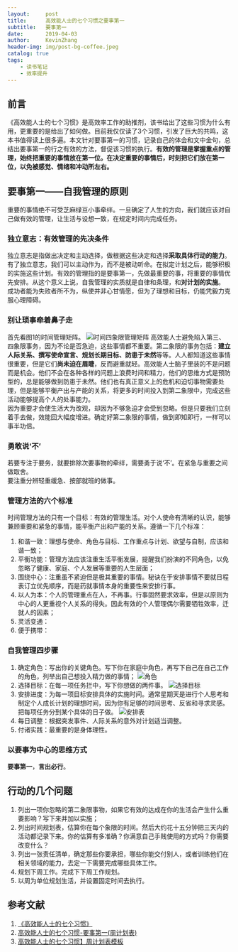 ```yaml
---
layout:     post
title:      高效能人士的七个习惯之要事第一
subtitle:   要事第一
date:       2019-04-03
author:     KevinZhang
header-img: img/post-bg-coffee.jpeg
catalog: true
tags:
    - 读书笔记
    - 效率提升
---
```



## 前言

《高效能人士的七个习惯》是高效率工作的助推剂，该书给出了这些习惯为什么有用，更重要的是给出了如何做。目前我仅仅读了3个习惯，引发了巨大的共鸣，这本书值得读上很多遍。本文针对要事第一的习惯，记录自己的体会和文中金句，总结出要事第一的行之有效的方法，督促该习惯的执行。**有效的管理是掌握重点的管理，始终把重要的事情放在第一位。在决定重要的事情后，时刻把它们放在第一位，以免被感觉、情绪和冲动所左右。**

## 要事第一——自我管理的原则

重要的事情绝不可受芝麻绿豆小事牵绊。一旦确定了人生的方向，我们就应该对自己做有效的管理，让生活与设想一致，在规定时间内完成任务。
### 独立意志：有效管理的先决条件
独立意志是指做出决定和主动选择，做根据这些决定和选择**采取具体行动的能力**。有了独立意志，我们可以主动作为，而不是被动听命。在拟定计划之后，能够积极的实施这些计划。有效的管理指的是要事第一，先做最重要的事，将重要的事情优先安排。从这个意义上说，自我管理的实质就是自律和条理，和**对计划的实施**。</br>
成功者能为失败者所不为，纵使并非心甘情愿，但为了理想和目标，仍能凭毅力克服心理障碍。

### 别让琐事牵着鼻子走

首先看图1的时间管理矩阵。
![时间四象限管理矩阵](https://ww1.sinaimg.cn/large/007dIS4Ogy1g1pbi4mi23j31120ne7du.jpg)
高效能人士避免陷入第三、四象限事务，因为不论是否急迫，这些事情都不重要。第二象限的事务包括：**建立人际关系、撰写使命宣言、规划长期目标、防患于未然**等等。人人都知道这些事情很重要，但是它们**尚未迫在眉睫**，反而避重就轻。高效能人士脑子里装的不是问题而是机会。他们不会在各种各样的问题上浪费时间和精力，他们的思维方式是预防型的，总是能够做到防患于未然。他们也有真正意义上的危机和迫切事物需要处理，但是能够平衡产出与产能的关系，将更多的时间投入到第二象限中，完成这些活动能够提高个人的处事能力。<br>
因为重要才会使生活大为改观，却因为不够急迫才会受到忽略。但是只要我们立刻着手去做，效能回大幅度增进。确定好第二象限的事情，做到即知即行，一样可以事半功倍。

### 勇敢说‘不’

若要专注于要务，就要排除次要事物的牵绊，需要勇于说‘不’。在紧急与重要之间做取舍。<br>
要注重分辨轻重缓急、按部就班的做事。

### 管理方法的六个标准

时间管理方法的只有一个目标：有效的管理生活。对个人使命有清晰的认识，能够兼顾重要和紧急的事情，能平衡产出和产能的关系。遵循一下几个标准：
1. 和谐一致：理想与使命、角色与目标、工作重点与计划、欲望与自制，应该和谐一致；
2. 平衡功能：管理方法应该注重生活平衡发展，提醒我们扮演的不同角色，以免忽略了健康、家庭、个人发展等重要的人生层面；
3. 围绕中心：注重虽不紧迫但是极其重要的事情。秘诀在于安排事情不要就日程表订立优先顺序，而是药就事情本身的重要性来安排行事。
4. 以人为本：个人的管理重点在人，不再事。行事固然要求效率，但是以原则为中心的人更重视个人关系的得失。因此有效的个人管理偶尔需要牺牲效率，迁就人的因素；
5. 灵活变通：
6. 便于携带：

### 自我管理四步骤

1. 确定角色：写出你的关键角色。写下你在家庭中角色，再写下自己在自己工作的角色，列举出自己想投入精力做的事情；
![角色](https://ww1.sinaimg.cn/large/007dIS4Oly1g1qe06uo8nj31aq0nggpi.jpg)
2. 选择目标：在每一项任务拦中，写下你想做的两件事。
![选择目标](https://ww1.sinaimg.cn/large/007dIS4Oly1g1qe1p19z5j30os12cdw9.jpg)
3. 安排进度：为每一项目标安排具体的实施时间。通常星期天是进行个人思考和制定个人成长计划的理想时间，因为你有足够的时间思考、反省和寻求灵感。把每项任务分到某个具体的日子做。
![安排表](https://ww1.sinaimg.cn/large/007dIS4Oly1g1qeoemrj8j30us130wwm.jpg)
4. 每日调整：根据突发事件、人际关系的意外对计划适当调整。
5. 付诸实践：最重要的是身体理性。

### 以要事为中心的思维方式

**要事第一**，**言出必行**。

## 行动的几个问题

1. 列出一项你忽略的第二象限事物，如果它有效的达成在你的生活会产生什么重要影响？写下来并加以实施；
2. 列出时间规划表，估算你在每个象限的时间。然后大约花十五分钟把三天内的活动都记录下来。你的估算有多准确？你满意自己手贱使用的方式吗？你需要改变什么？
3. 列出一张责任清单，确定那些你要承担，哪些你能交付别人，或者训练他们在相关领域的能力，去定一下需要完成哪些具体工作。
4. 规划下周工作。完成下下周工作规划。
5. 以周为单位规划生活，并设置固定时间去执行。

## 参考文献

1. [《高效能人士的七个习惯》](http://eu.pmu.cn/5.%E5%BF%85%E8%AF%BB%E7%94%B5%E5%AD%90%E4%B9%A6/%E9%AB%98%E6%95%88%E8%83%BD%E4%BA%BA%E5%A3%AB%E7%9A%84%E4%B8%83%E4%B8%AA%E4%B9%A0%E6%83%AF%20-%20%E5%8F%B2%E8%92%82%E8%8A%AC%C2%B7%E6%9F%AF%E7%BB%B4.pdf)
2. [高效能人士的七个习惯-要事第一(周计划表)](https://wenku.baidu.com/view/cdd17321d15abe23492f4d4f.html?rec_flag=default&sxts=1554345659246)
3. [高效能人士的七个习惯】周计划表模板](https://wenku.baidu.com/view/67cf20eced3a87c24028915f804d2b160a4e867d.html?sxts=1554345568848)